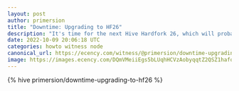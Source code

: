 ```yaml
---
layout: post
author: primersion
title: "Downtime: Upgrading to HF26"
description: "It's time for the next Hive Hardfork 26, which will probably happen on Tuesday October 11th. I will be taking my server offline for the next few hours to perform scheduled maintenance and to upgrade my"
date: 2022-10-09 20:06:18 UTC
categories: howto witness node
canonical_url: https://ecency.com/witness/@primersion/downtime-upgrading-to-hf26
image: https://images.ecency.com/DQmVMeiiEgs5bLUqhHCVzAobyqqtZ2QSZ1hafocEA9gPJi7/hive_fire.png
---
```

{% hive primersion/downtime-upgrading-to-hf26 %}
